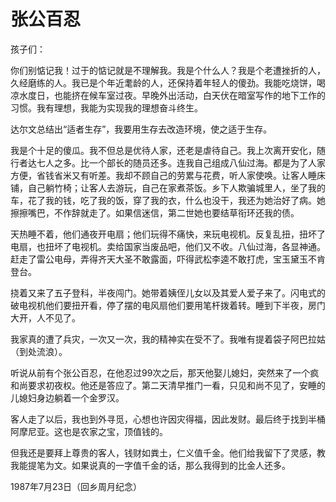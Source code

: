 # 张公百忍

孩子们：

你们别惦记我！过于的惦记就是不理解我。我是个什么人？我是个老遭挫折的人，久经磨练的人。我已是个年近耄龄的人，还保持着年轻人的傻劲。我能吃烧饼，喝凉水度日，也能挤在候车室过夜。早晚外出活动，白天伏在暗室写作的地下工作的习惯。我有理想，我能为实现我的理想奋斗终生。

达尔文总结出“适者生存”，我要用生存去改造环境，使之适于生存。

我是个十足的傻瓜。我不但总是优待人家，还老是虐待自己。我上次离开安化，随行者达七人之多。比一个部长的随员还多。连我自己组成八仙过海。都是为了人家方便，省钱省米又有听差。我却不顾自己的劳累与花费，听人家使唤。让客人睡床铺，自己躺竹椅；让客人去游玩，自己在家煮茶饭。乡下人欺骗城里人，坐了我的车，花了我的钱，吃了我的饭，穿了我的衣，什么也没干，我还为她治好了病。她擦擦嘴巴，不作辞就走了。如果信迷信，第二世她也要结草衔环还我的债。

天热睡不着，他们通夜开电扇；他们玩得不痛快，来玩电视机。反复乱扭，扭坏了电扇，也扭坏了电视机。卖给国家当废品吧，他们又不收。八仙过海，各显神通。赶走了雷公电母，弄得齐天大圣不敢露面，吓得武松李逵不敢打虎，宝玉黛玉不肯登台。

挠着又来了五子登科，半夜闯门。她带着姨侄儿女以及其爱人爱子来了。闪电式的破电视机他们要扭开看，停了摆的电风扇他们要用笔杆拨着转。睡到下半夜，房门大开，人不见了。

我家真的遭了兵灾，一次又一次，我的精神实在受不了。我唯有提着袋子阿巴拉姑（到处流浪）。

听说从前有个张公百忍，在他忍过99次之后，那天他娶儿媳妇，突然来了一个疯和尚要求初夜权。他还是答应了。第二天清早推门一看，只见和尚不见了，安睡的儿媳妇身边躺着一个金罗汉。

客人走了以后，我也到外寻觅，心想也许因灾得福，因此发财。最后终于找到半桶阿摩尼亚。这也是农家之宝，顶值钱的。

但我还是要拜上尊贵的客人，钱财如粪土，仁义值千金。他们给我留下了灵感，教我能提笔为文。如果说真的一字值千金的话，那么我得到的比金人还多。

1987年7月23日（回乡周月纪念）

